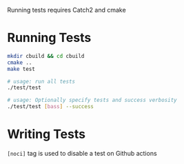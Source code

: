 Running tests requires Catch2 and cmake

# Running Tests
```sh
mkdir cbuild && cd cbuild
cmake ..
make test

# usage: run all tests
./test/test

# usage: Optionally specify tests and success verbosity
./test/test [bass] --success
```

# Writing Tests
`[noci]` tag is used to disable a test on Github actions
